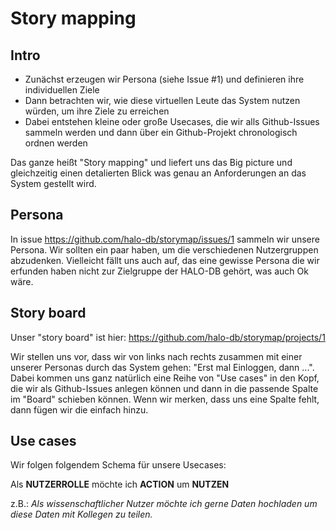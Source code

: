 # Story mapping 

## Intro

 - Zunächst erzeugen wir Persona (siehe Issue #1) und definieren ihre individuellen Ziele
 - Dann betrachten wir, wie diese virtuellen Leute das System nutzen würden, um ihre Ziele zu erreichen
 - Dabei entstehen kleine oder große Usecases, die wir alls Github-Issues sammeln werden und dann über ein Github-Projekt chronologisch ordnen werden
 
Das ganze heißt "Story mapping" und liefert uns das Big picture und gleichzeitig einen detalierten Blick was genau an Anforderungen an das System gestellt wird.

## Persona

In issue https://github.com/halo-db/storymap/issues/1 sammeln wir unsere Persona. Wir sollten ein paar haben, um die verschiedenen Nutzergruppen abzudenken. Vielleicht fällt uns auch auf, das eine gewisse Persona die wir erfunden haben nicht zur Zielgruppe der HALO-DB gehört, was auch Ok wäre. 

## Story board

Unser "story board" ist hier:
https://github.com/halo-db/storymap/projects/1

Wir stellen uns vor, dass wir von links nach rechts zusammen mit einer unserer Personas durch das System gehen: "Erst mal Einloggen, dann ...". Dabei kommen uns ganz natürlich eine Reihe von "Use cases" in den Kopf, die wir als Github-Issues anlegen können und dann in die passende Spalte im "Board" schieben können. Wenn wir merken, dass uns eine Spalte fehlt, dann fügen wir die einfach hinzu. 

## Use cases

Wir folgen folgendem Schema für unsere Usecases:

Als **NUTZERROLLE** möchte ich **ACTION** um **NUTZEN**

z.B.:
*Als wissenschaftlicher Nutzer möchte ich gerne Daten hochladen um diese Daten mit Kollegen zu teilen.*
